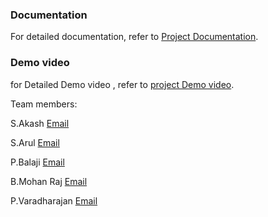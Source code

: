 ### Documentation ###
For detailed documentation, refer to [Project Documentation](https://drive.google.com/drive/folders/1N5yrY4WBvjlJv9GLkASKKuKWwOOg22F7?usp=sharing).

### Demo video ###
for Detailed Demo video , refer to [project Demo video](https://drive.google.com/file/d/1NIto0VLVr_46-pUUcEvtkO3BCsg2hTUp/view?usp=sharing).

Team members:

S.Akash
[Email](smartspcyclevlogs@gmail.com)

S.Arul
[Email](arul040904@gmail.com)

P.Balaji
[Email](bp8459280@gmail.com)

B.Mohan Raj
[Email](mohanraj9176897644@gmail.com)

P.Varadharajan
[Email](varatharajan539@gmail.com)
